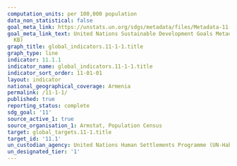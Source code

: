 ```yaml
---
computation_units: per 100,000 population
data_non_statistical: false
goal_meta_link: https://unstats.un.org/sdgs/metadata/files/Metadata-11-01-01.pdf
goal_meta_link_text: United Nations Sustainable Development Goals Metadata (PDF 93.1
  KB)
graph_title: global_indicators.11-1-1.title
graph_type: line
indicator: 11.1.1
indicator_name: global_indicators.11-1-1.title
indicator_sort_order: 11-01-01
layout: indicator
national_geographical_coverage: Armenia
permalink: /11-1-1/
published: true
reporting_status: complete
sdg_goal: '11'
source_active_1: true
source_organisation_1: Armstat, Population Census
target: global_targets.11-1.title
target_id: '11.1'
un_custodian_agency: United Nations Human Settlements Programme (UN-Habitat)
un_designated_tier: '1'
---
```

